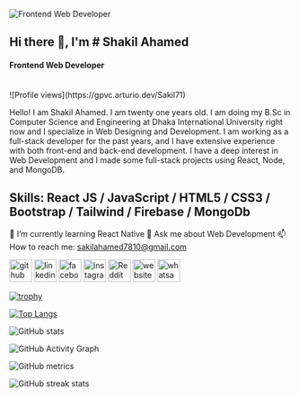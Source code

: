 ![Frontend Web Developer](https://i.ibb.co/tcFZtwz/Whats-App-Image-2022-10-13-at-8-54-42-PM.jpg)
## Hi there 👋, I'm # Shakil Ahamed
#### Frontend Web Developer

<br/>
![Profile views](https://gpvc.arturio.dev/Sakil71) 

Hello! I am Shakil Ahamed. I am twenty one years old. I am doing my B.Sc in Computer Science and Engineering at Dhaka International University right now and I specialize in Web Designing and Development. I am working as a full-stack developer for the past years, and I have extensive experience with both front-end and back-end development. I have a deep interest in Web Development and I made some full-stack projects using React, Node, and MongoDB.

## Skills: React JS / JavaScript / HTML5 / CSS3 / Bootstrap / Tailwind / Firebase / MongoDb 
 
🌱 I’m currently learning React Native 
💬 Ask me about Web Development 
📫 How to reach me: sakilahamed7810@gmail.com 


[<img src='https://cdn.jsdelivr.net/npm/simple-icons@3.0.1/icons/github.svg' alt='github' height='40'>](https://github.com/Sakil71)  [<img src='https://cdn.jsdelivr.net/npm/simple-icons@3.0.1/icons/linkedin.svg' alt='linkedin' height='40'>](https://www.linkedin.com/in//shakil-ahamed-097164177//)  [<img src='https://cdn.jsdelivr.net/npm/simple-icons@3.0.1/icons/facebook.svg' alt='facebook' height='40'>](https://www.facebook.com/sakil2171)  [<img src='https://cdn.jsdelivr.net/npm/simple-icons@3.0.1/icons/instagram.svg' alt='instagram' height='40'>](https://www.instagram.com/sakil6566//)  [<img src='https://cdn.jsdelivr.net/npm/simple-icons@3.0.1/icons/reddit.svg' alt='Reddit' height='40'>](https://www.reddit.com/user/Sakil71)  [<img src='https://cdn.jsdelivr.net/npm/simple-icons@3.0.1/icons/icloud.svg' alt='website' height='40'>](https://shakil-ahamed-21.netlify.app/)  [<img src='https://cdn.jsdelivr.net/npm/simple-icons@3.0.1/icons/whatsapp.svg' alt='whatsapp' height='40'>](+8801794267010)  

[![trophy](https://github-profile-trophy.vercel.app/?username=Sakil71)](https://github.com/ryo-ma/github-profile-trophy)

[![Top Langs](https://github-readme-stats.vercel.app/api/top-langs/?username=Sakil71)](https://github.com/anuraghazra/github-readme-stats)

![GitHub stats](https://github-readme-stats.vercel.app/api?username=Sakil71&show_icons=true&count_private=true)  

![GitHub Activity Graph](https://activity-graph.herokuapp.com/graph?username=Sakil71)  

![GitHub metrics](https://metrics.lecoq.io/Sakil71)  

![GitHub streak stats](https://streak-stats.demolab.com/?user=Sakil71)  
 
